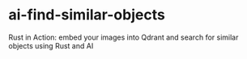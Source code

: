 # ai-find-similar-objects
Rust in Action: embed your images into Qdrant and search for similar objects using Rust and AI
